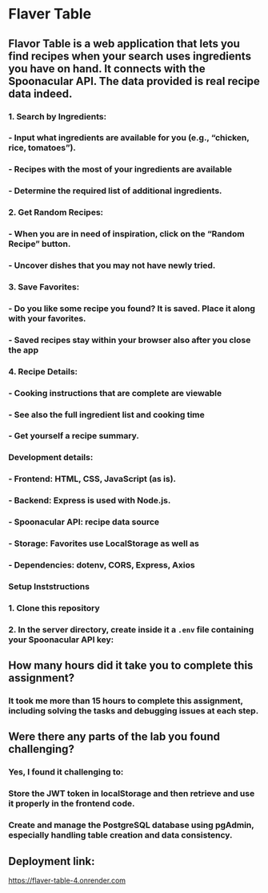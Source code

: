 # Flaver Table 

## Flavor Table is a web application that lets you find recipes when your search uses ingredients you have on hand. It connects with the Spoonacular API. The data provided is real recipe data indeed.

### 1. **Search by Ingredients**:
### - Input what ingredients are available for you (e.g., “chicken, rice, tomatoes”).
### - Recipes with the most of your ingredients are available
### - Determine the required list of additional ingredients.

### 2. **Get Random Recipes**:
### - When you are in need of inspiration, click on the “Random Recipe” button.
### - Uncover dishes that you may not have newly tried.

### 3. **Save Favorites**:
### - Do you like some recipe you found? It is saved. Place it along with your favorites.
### - Saved recipes stay within your browser also after you close the app

### 4. **Recipe Details**:
### - Cooking instructions that are complete are viewable
### - See also the full ingredient list and cooking time
### - Get yourself a recipe summary.

### **Development details**:
### - Frontend: HTML, CSS, JavaScript (as is).
### - Backend: Express is used with Node.js.
### - Spoonacular API: recipe data source
### - Storage: Favorites use LocalStorage as well as
### - Dependencies: dotenv, CORS, Express, Axios

### **Setup Inststructions**
### 1. Clone this repository
### 2. In the server directory, create inside it a `.env` file containing your Spoonacular API key:


## How many hours did it take you to complete this assignment?

### It took me more than 15 hours to complete this assignment, including solving the tasks and debugging issues at each step.

## Were there any parts of the lab you found challenging?

### Yes, I found it challenging to:
### Store the JWT token in localStorage and then retrieve and use it properly in the frontend code.
### Create and manage the PostgreSQL database using pgAdmin, especially handling table creation and data consistency.

## Deployment link:
https://flaver-table-4.onrender.com